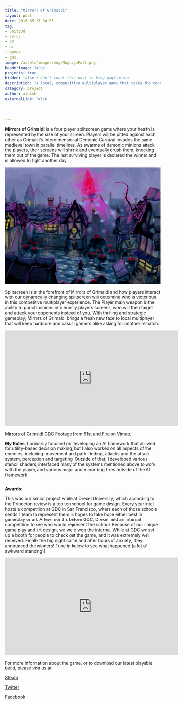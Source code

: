 ```yaml
---
title: "Mirrors of Grimaldi"
layout: post
date: 2016-05-23 04:55
tag: 
- unity3d
- sproj
- c#
- ai
- games
- gdc
image: /assets/images/mog/MogLogoFull.png
headerImage: false
projects: true
hidden: false # don't count this post in blog pagination
description: "A local, competitive multiplayer game that takes the concept of splitscreen and turns it into an integral game mechanic"
category: project
author: alexsh
externalLink: false



---
```


**Mirrors of Grimaldi** is a four player splitscreen game where your health is represented by the size of your screen. Players will be pitted against each other as Grimaldi's Interdimensional Demonic Carnival invades the same medieval town in parallel timelines. As swarms of demonic minions attack the players, their screens will shrink and eventually crush them, knocking them out of the game. The last surviving player is declared the winner and is allowed to fight another day.


![Conceptual Art](/assets/images/mog/mog_concept.jpg)

Splitscreen is at the forefront of Mirrors of Grimaldi and how players interact with our dynamically changing splitscreen will determine who is victorious in this competitive multiplayer experience. The Player main weapon is the ability to punch minions into enemy players screens, who will then target and attack your opponents instead of you. With thrilling and strategic gameplay, Mirrors of Grimaldi brings a fresh new face to local multiplayer that will keep hardcore and casual gamers alike asking for another rematch.

<iframe width="560" height="310" src="https://player.vimeo.com/video/159974647" frameborder="0" allowfullscreen></iframe>


<p><a href="https://vimeo.com/159974647">Mirrors of Grimaldi GDC Footage</a> from <a href="https://vimeo.com/51standfire">51st and Fire</a> on <a href="https://vimeo.com">Vimeo</a>.</p>


**My Roles**:
I primarily focused on developing an AI framework that allowed for utility-based decision making, but I also worked on all aspects of the enemies, including: movement and path-finding, attacks and the attack system, perception and targeting. Outside of that, I developed various stencil shaders, interfaced many of the systems mentioned above to work with the player, and various major and minor bug fixes outside of the AI framework.

---

**Awards**:

This was our senior project while at Drexel University, which according to the Princeton review is a top ten school for game design. Every year Intel hosts a competition at GDC in San Francisco, where each of those schools sends 1 team to represent them in hopes to take hope either best in gameplay or art. A few months before GDC, Drexel held an internal competition to see who would represent the school. Because of our unique game play and art design, we were won the internal. While at GDC we set up a booth for people to check out the game, and it was extremely well received. Finally the big night came and after hours of anxiety, they announced the winners! Tune in below to see what happened (a lot of awkward standing)!

<iframe width="560" height="315" src="https://www.youtube.com/embed/tc7AbJmcaMo" frameborder="0" allow="autoplay; encrypted-media" allowfullscreen></iframe>

For more information about the game, or to download our latest playable build, please visit us at 

[Steam](https://steamcommunity.com/sharedfiles/filedetails/?id=697493532)

[Twitter](https://twitter.com/51standfire)

[Facebook](https://www.facebook.com/Mirrors-of-Grimaldi-1119154781450348/)
